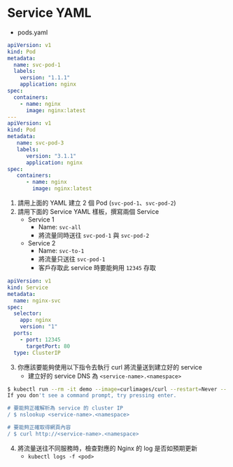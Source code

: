 # Service YAML

* pods.yaml

```yaml
apiVersion: v1
kind: Pod
metadata:
  name: svc-pod-1
  labels:
    version: "1.1.1"
    application: nginx
spec:
  containers:
    - name: nginx
      image: nginx:latest
---
apiVersion: v1
kind: Pod
metadata:
   name: svc-pod-3
   labels:
      version: "3.1.1"
      application: nginx
spec:
   containers:
      - name: nginx
        image: nginx:latest
```

1. 請用上面的 YAML 建立 2 個 Pod (`svc-pod-1`、`svc-pod-2`)
2. 請用下面的 Service YAML 樣板，撰寫兩個 Service
   * Service 1
     * Name: `svc-all`
     * 將流量同時送往 `svc-pod-1` 與 `svc-pod-2`
   * Service 2
     * Name: `svc-to-1`
     * 將流量只送往 `svc-pod-1`
     * 客戶存取此 service 時要能夠用 `12345` 存取
     
```yaml
apiVersion: v1
kind: Service
metadata:
  name: nginx-svc
spec:
  selector:
    app: nginx
    version: "1"
  ports:
    - port: 12345
      targetPort: 80
  type: ClusterIP
```

3. 你應該要能夠使用以下指令去執行 curl 將流量送到建立好的 service
   * 建立好的 service DNS 為 `<service-name>.<namespace>`

```bash
$ kubectl run --rm -it demo --image=curlimages/curl --restart=Never -- sh
If you don't see a command prompt, try pressing enter.

# 要能夠正確解析為 service 的 cluster IP
/ $ nslookup <service-name>.<namespace>

# 要能夠正確取得網頁內容
/ $ curl http://<service-name>.<namespace>
```

4. 將流量送往不同服務時，檢查對應的 Nginx 的 log 是否如預期更新
   * `kubectl logs -f <pod>`